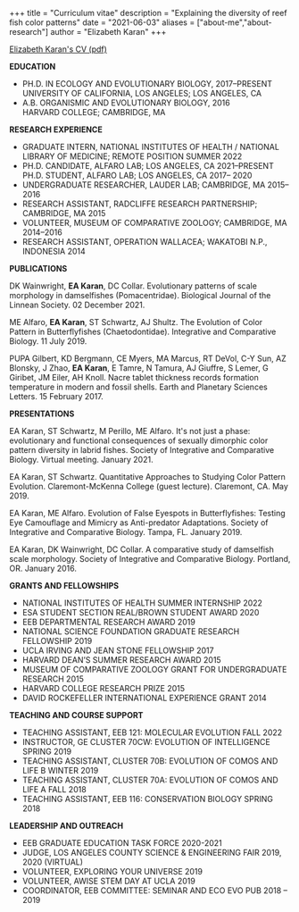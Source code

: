 +++
title = "Curriculum vitae"
description = "Explaining the diversity of reef fish color patterns"
date = "2021-06-03"
aliases = ["about-me","about-research"]
author = "Elizabeth Karan"
+++

[Elizabeth Karan's CV (pdf)](/cv.pdf)

**EDUCATION**

* PH.D. IN ECOLOGY AND EVOLUTIONARY BIOLOGY, 2017–PRESENT\
  UNIVERSITY OF CALIFORNIA, LOS ANGELES; LOS ANGELES, CA
* A.B. ORGANISMIC AND EVOLUTIONARY BIOLOGY, 2016\
  HARVARD COLLEGE; CAMBRIDGE, MA

**RESEARCH EXPERIENCE**

* GRADUATE INTERN, NATIONAL INSTITUTES OF HEALTH / NATIONAL LIBRARY OF MEDICINE; REMOTE POSITION SUMMER 2022
* PH.D. CANDIDATE, ALFARO LAB; LOS ANGELES, CA 2021–PRESENT
  PH.D. STUDENT, ALFARO LAB; LOS ANGELES, CA 2017– 2020
* UNDERGRADUATE RESEARCHER, LAUDER LAB; CAMBRIDGE, MA 2015–2016
* RESEARCH ASSISTANT, RADCLIFFE RESEARCH PARTNERSHIP; CAMBRIDGE, MA 2015
* VOLUNTEER, MUSEUM OF COMPARATIVE ZOOLOGY; CAMBRIDGE, MA 2014–2016
* RESEARCH ASSISTANT, OPERATION WALLACEA; WAKATOBI N.P., INDONESIA 2014

**PUBLICATIONS**

DK Wainwright, **EA Karan**, DC Collar. Evolutionary patterns of scale morphology in
damselfishes (Pomacentridae). Biological Journal of the Linnean Society. 02 December 2021.

ME Alfaro, **EA Karan**, ST Schwartz, AJ Shultz. The Evolution of Color Pattern in Butterflyfishes
(Chaetodontidae). Integrative and Comparative Biology. 11 July 2019.

PUPA Gilbert, KD Bergmann, CE Myers, MA Marcus, RT DeVol, C-Y Sun, AZ Blonsky, J Zhao,
**EA Karan**, E Tamre, N Tamura, AJ Giuffre, S Lemer, G Giribet, JM Eiler, AH Knoll. Nacre
tablet thickness records formation temperature in modern and fossil shells. Earth and
Planetary Sciences Letters. 15 February 2017.

**PRESENTATIONS**

EA Karan, ST Schwartz, M Perillo, ME Alfaro. It's not just a phase: evolutionary and functional
consequences of sexually dimorphic color pattern diversity in labrid fishes. Society of
Integrative and Comparative Biology. Virtual meeting. January 2021.

EA Karan, ST Schwartz. Quantitative Approaches to Studying Color Pattern Evolution.
Claremont-McKenna College (guest lecture). Claremont, CA. May 2019.

EA Karan, ME Alfaro. Evolution of False Eyespots in Butterflyfishes: Testing Eye Camouflage and
Mimicry as Anti-predator Adaptations. Society of Integrative and Comparative Biology.
Tampa, FL. January 2019.

EA Karan, DK Wainwright, DC Collar. A comparative study of damselfish scale morphology.
Society of Integrative and Comparative Biology. Portland, OR. January 2016.

**GRANTS AND FELLOWSHIPS**

* NATIONAL INSTITUTES OF HEALTH SUMMER INTERNSHIP 2022
* ESA STUDENT SECTION REAL/BROWN STUDENT AWARD 2020
* EEB DEPARTMENTAL RESEARCH AWARD 2019
* NATIONAL SCIENCE FOUNDATION GRADUATE RESEARCH FELLOWSHIP 2019
* UCLA IRVING AND JEAN STONE FELLOWSHIP 2017
* HARVARD DEAN’S SUMMER RESEARCH AWARD 2015
* MUSEUM OF COMPARATIVE ZOOLOGY GRANT FOR UNDERGRADUATE RESEARCH 2015
* HARVARD COLLEGE RESEARCH PRIZE 2015
* DAVID ROCKEFELLER INTERNATIONAL EXPERIENCE GRANT 2014

**TEACHING AND COURSE SUPPORT**
* TEACHING ASSISTANT, EEB 121: MOLECULAR EVOLUTION FALL 2022
* INSTRUCTOR, GE CLUSTER 70CW: EVOLUTION OF INTELLIGENCE SPRING 2019
* TEACHING ASSISTANT, CLUSTER 70B: EVOLUTION OF COMOS AND LIFE B WINTER 2019
* TEACHING ASSISTANT, CLUSTER 70A: EVOLUTION OF COMOS AND LIFE A FALL 2018
* TEACHING ASSISTANT, EEB 116: CONSERVATION BIOLOGY SPRING 2018

**LEADERSHIP AND OUTREACH**
* EEB GRADUATE EDUCATION TASK FORCE 2020-2021
* JUDGE, LOS ANGELES COUNTY SCIENCE & ENGINEERING FAIR 2019, 2020 (VIRTUAL)
* VOLUNTEER, EXPLORING YOUR UNIVERSE 2019
* VOLUNTEER, AWISE STEM DAY AT UCLA 2019
* COORDINATOR, EEB COMMITTEE: SEMINAR AND ECO EVO PUB 2018 – 2019
